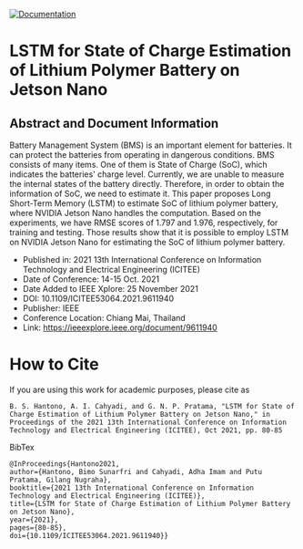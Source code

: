 [![Documentation](https://img.shields.io/badge/Documentation-github-brightgreen.svg?style=for-the-badge)](https://github.com/lokilang/lstm_soc/)

# LSTM for State of Charge Estimation of Lithium Polymer Battery on Jetson Nano

## Abstract and Document Information
Battery Management System (BMS) is an important element for batteries. It can protect the batteries from operating in dangerous conditions. BMS consists of many items. One of them is State of Charge (SoC), which indicates the batteries' charge level. Currently, we are unable to measure the internal states of the battery directly. Therefore, in order to obtain the information of SoC, we need to estimate it. This paper proposes Long Short-Term Memory (LSTM) to estimate SoC of lithium polymer battery, where NVIDIA Jetson Nano handles the computation. Based on the experiments, we have RMSE scores of 1.797 and 1.976, respectively, for training and testing. Those results show that it is possible to employ LSTM on NVIDIA Jetson Nano for estimating the SoC of lithium polymer battery.

- Published in: 2021 13th International Conference on Information Technology and Electrical Engineering (ICITEE)
- Date of Conference: 14-15 Oct. 2021
- Date Added to IEEE Xplore: 25 November 2021
- DOI: 10.1109/ICITEE53064.2021.9611940
- Publisher: IEEE
- Conference Location: Chiang Mai, Thailand 
- Link: https://ieeexplore.ieee.org/document/9611940

# How to Cite
If you are using this work for academic purposes, please cite as

```
B. S. Hantono, A. I. Cahyadi, and G. N. P. Pratama, "LSTM for State of Charge Estimation of Lithium Polymer Battery on Jetson Nano," in Proceedings of the 2021 13th International Conference on Information Technology and Electrical Engineering (ICITEE), Oct 2021, pp. 80-85
```

BibTex

```
@InProceedings{Hantono2021,
author={Hantono, Bimo Sunarfri and Cahyadi, Adha Imam and Putu Pratama, Gilang Nugraha},
booktitle={2021 13th International Conference on Information Technology and Electrical Engineering (ICITEE)},
title={LSTM for State of Charge Estimation of Lithium Polymer Battery on Jetson Nano},
year={2021},
pages={80-85},
doi={10.1109/ICITEE53064.2021.9611940}}
```
